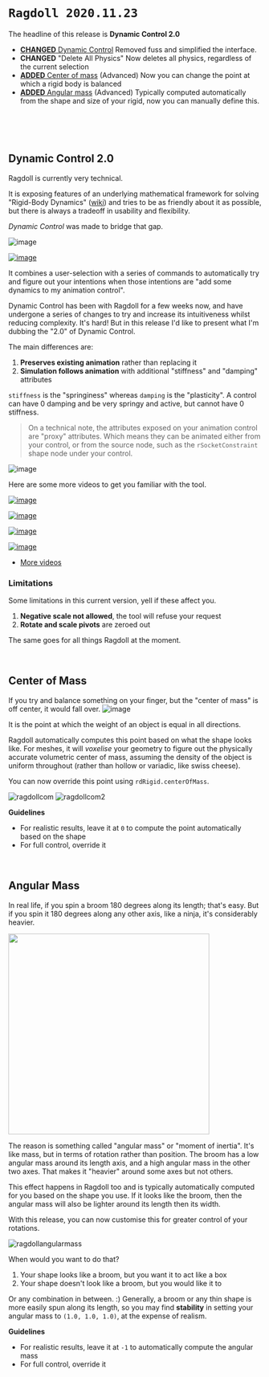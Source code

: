 # `Ragdoll 2020.11.23`

The headline of this release is **Dynamic Control 2.0**

- [**CHANGED** Dynamic Control](#dynamic-control-2-0) Removed fuss and simplified the interface.
- **CHANGED** "Delete All Physics" Now deletes all physics, regardless of the current selection
- [**ADDED** Center of mass](#center-of-mass) (Advanced) Now you can change the point at which a rigid body is balanced
- [**ADDED** Angular mass](#angular-mass) (Advanced) Typically computed automatically from the shape and size of your rigid, now you can manually define this.

<br>
<br>
<br>

## Dynamic Control 2.0

Ragdoll is currently very technical.

It is exposing features of an underlying mathematical framework for solving "Rigid-Body Dynamics" ([wiki](https://en.wikipedia.org/wiki/Rigid_body_dynamics)) and tries to be as friendly about it as possible, but there is always a tradeoff in usability and flexibility.

*Dynamic Control* was made to bridge that gap.

![image](https://user-images.githubusercontent.com/2152766/99970437-bc729380-2d93-11eb-9ed1-16522ce176a9.png)

[![image](https://user-images.githubusercontent.com/2152766/99910313-22541200-2ce5-11eb-98f6-dd4128e5b943.png)](https://www.youtube.com/watch?v=Zhe9pAaAd7s&list=PLL4XIS5Woc6nVsTdsvs0XLmiKmXVCdwXy&index=6)

It combines a user-selection with a series of commands to automatically try and figure out your intentions when those intentions are "add some dynamics to my animation control".

Dynamic Control has been with Ragdoll for a few weeks now, and have undergone a series of changes to try and increase its intuitiveness whilst reducing complexity. It's hard! But in this release I'd like to present what I'm dubbing the "2.0" of Dynamic Control.

The main differences are:

1. **Preserves existing animation** rather than replacing it
2. **Simulation follows animation** with additional "stiffness" and "damping" attributes

`stiffness` is the "springiness" whereas `damping` is the "plasticity". A control can have 0 damping and be very springy and active, but cannot have 0 stiffness.

> On a technical note, the attributes exposed on your animation control are "proxy" attributes. Which means they can be animated either from your control, or from the source node, such as the `rSocketConstraint` shape node under your control.

![image](https://user-images.githubusercontent.com/2152766/99971397-0314bd80-2d95-11eb-92e6-6c6260b7797d.png)

Here are some more videos to get you familiar with the tool.

[![image](https://user-images.githubusercontent.com/2152766/99910356-66dfad80-2ce5-11eb-9b2a-ce817aa66ce4.png)](https://www.youtube.com/watch?v=xzC3N1zxM6U&list=PLL4XIS5Woc6nVsTdsvs0XLmiKmXVCdwXy&index=10)

[![image](https://user-images.githubusercontent.com/2152766/99968562-2e95a900-2d91-11eb-914f-5a4f66fb457c.png)](https://www.youtube.com/watch?v=-y_CftzmDPk&list=PLL4XIS5Woc6nVsTdsvs0XLmiKmXVCdwXy&index=11)

[![image](https://user-images.githubusercontent.com/2152766/99968598-39e8d480-2d91-11eb-9b1c-eb13ed21cdc9.png)](https://www.youtube.com/watch?v=NSShJ9sm4Eo&list=PLL4XIS5Woc6nVsTdsvs0XLmiKmXVCdwXy&index=12)

[![image](https://user-images.githubusercontent.com/2152766/99968617-42d9a600-2d91-11eb-9c83-1bb3db094efe.png)](https://www.youtube.com/watch?v=ZR1NKv7ZRCg&list=PLL4XIS5Woc6nVsTdsvs0XLmiKmXVCdwXy&index=13)

- [More videos](/howto)

### Limitations

Some limitations in this current version, yell if these affect you.

1. **Negative scale not allowed**, the tool will refuse your request
2. **Rotate and scale pivots** are zeroed out

The same goes for all things Ragdoll at the moment.

<br>

## Center of Mass

If you try and balance something on your finger, but the "center of mass" is off center, it would fall over.
![image](https://user-images.githubusercontent.com/2152766/99946359-25471500-2d6e-11eb-8c29-5d39e69f05ee.png)

It is the point at which the weight of an object is equal in all directions.

Ragdoll automatically computes this point based on what the shape looks like. For meshes, it will *voxelise* your geometry to figure out the physically accurate volumetric center of mass, assuming the density of the object is uniform throughout (rather than hollow or variadic, like swiss cheese).

You can now override this point using `rdRigid.centerOfMass`.

![ragdollcom](https://user-images.githubusercontent.com/2152766/99946517-64756600-2d6e-11eb-8446-469ea68073b4.gif)
![ragdollcom2](https://user-images.githubusercontent.com/2152766/99946522-663f2980-2d6e-11eb-9a5e-9aa9bf7c301a.gif)

**Guidelines**

- For realistic results, leave it at `0` to compute the point automatically based on the shape
- For full control, override it

<br>

## Angular Mass

In real life, if you spin a broom 180 degrees along its length; that's easy. But if you spin it 180 degrees along any other axis, like a ninja, it's considerably heavier.

<img width=400 src=https://user-images.githubusercontent.com/2152766/99944546-f67b6f80-2d6a-11eb-93b1-47a49deba0d5.png>

The reason is something called "angular mass" or "moment of inertia". It's like mass, but in terms of rotation rather than position. The broom has a low angular mass around its length axis, and a high angular mass in the other two axes. That makes it "heavier" around some axes but not others.

This effect happens in Ragdoll too and is typically automatically computed for you based on the shape you use. If it looks like the broom, then the angular mass will also be lighter around its length then its width.

With this release, you can now customise this for greater control of your rotations.

![ragdollangularmass](https://user-images.githubusercontent.com/2152766/99944815-6db10380-2d6b-11eb-9def-dba375a7e743.gif)

When would you want to do that?

1. Your shape looks like a broom, but you want it to act like a box
2. Your shape doesn't look like a broom, but you would like it to

Or any combination in between. :) Generally, a broom or any thin shape is more easily spun along its length, so you may find **stability** in setting your angular mass to `(1.0, 1.0, 1.0)`, at the expense of realism.

**Guidelines**

- For realistic results, leave it at `-1` to automatically compute the angular mass
- For full control, override it